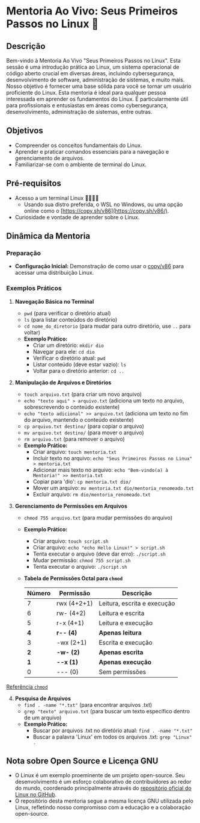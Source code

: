 # Mentoria Ao Vivo: Seus Primeiros Passos no Linux 🐧

## Descrição

Bem-vindo à Mentoria Ao Vivo "Seus Primeiros Passos no Linux". Esta sessão é uma introdução prática ao Linux, um sistema operacional de código aberto crucial em diversas áreas, incluindo cybersegurança, desenvolvimento de software, administração de sistemas, e muito mais. Nosso objetivo é fornecer uma base sólida para você se tornar um usuário proficiente do Linux. Esta mentoria é ideal para qualquer pessoa interessada em aprender os fundamentos do Linux. É particularmente útil para profissionais e entusiastas em áreas como cybersegurança, desenvolvimento, administração de sistemas, entre outras.

## Objetivos
- Compreender os conceitos fundamentais do Linux.
- Aprender e praticar comandos essenciais para a navegação e gerenciamento de arquivos.
- Familiarizar-se com o ambiente de terminal do Linux.

## Pré-requisitos
- Acesso a um terminal Linux 👩‍💻👨‍💻
   - Usando sua distro preferida, o WSL no Windows, ou uma opção online como o [https://copy.sh/v86](https://copy.sh/v86/).
- Curiosidade e vontade de aprender sobre o Linux.
  
## Dinâmica da Mentoria

### Preparação
- **Configuração Inicial:** Demonstração de como usar o [copy/v86](https://github.com/copy/v86) para acessar uma distribuição Linux.

### Exemplos Práticos

1. **Navegação Básica no Terminal**
   - `pwd` (para verificar o diretório atual)
   - `ls` (para listar conteúdos do diretório)
   - `cd nome_do_diretorio` (para mudar para outro diretório, use `..` para voltar)
   - **Exemplo Prático:** 
     - Criar um diretório: `mkdir dio`
     - Navegar para ele: `cd dio`
     - Verificar o diretório atual: `pwd`
     - Listar conteúdo (deve estar vazio): `ls`
     - Voltar para o diretório anterior: `cd ..`

2. **Manipulação de Arquivos e Diretórios**
   - `touch arquivo.txt` (para criar um novo arquivo)
   - `echo "texto aqui" > arquivo.txt` (adiciona um texto no arquivo, sobrescrevendo o conteúdo existente)
   - `echo "texto adicional" >> arquivo.txt` (adiciona um texto no fim do arquivo, mantendo o conteúdo existente)
   - `cp arquivo.txt destino/` (para copiar o arquivo)
   - `mv arquivo.txt destino/` (para mover o arquivo)
   - `rm arquivo.txt` (para remover o arquivo)
   - **Exemplo Prático:**
     - Criar arquivo: `touch mentoria.txt`
     - Incluir texto no arquivo: `echo "Seus Primeiros Passos no Linux" > mentoria.txt`
     - Adicionar mais texto no arquivo: `echo "Bem-vindo(a) à Mentoria!" >> mentoria.txt`
     - Copiar para 'dio': `cp mentoria.txt dio/`
     - Mover um arquivo: `mv mentoria.txt dio/mentoria_renomeado.txt`
     - Excluir arquivo: `rm dio/mentoria_renomeado.txt`

3. **Gerenciamento de Permissões em Arquivos**
   - `chmod 755 arquivo.txt` (para mudar permissões do arquivo)
   - **Exemplo Prático:**
     - Criar arquivo: `touch script.sh`
     - Criar arquivo: `echo "echo Hello Linux!" > script.sh`
     - Tenta executar o arquivo (deve dar erro): `./script.sh`
     - Mudar permissão: `chmod 755 script.sh`
     - Tenta executar o arquivo: `./script.sh`

   - **Tabela de Permissões Octal para `chmod`**

     | Número | Permissão    | Descrição                               |
     | ------ | ------------ | --------------------------------------- |
     | 7      | rwx (4+2+1)  | Leitura, escrita e execução             |
     | 6      | rw- (4+2)    | Leitura e escrita                       |
     | 5      | r-x (4+1)    | Leitura e execução                      |
     | **4**      | **r-- (4)**      | **Apenas leitura**                          |
     | 3      | -wx (2+1)    | Escrita e execução                      |
     | **2**      | **-w- (2)**      | **Apenas escrita**                          |
     | **1**      | **--x (1)**      | **Apenas execução**                         |
     | 0      | --- (0)      | Sem permissões                          |

[Referência `chmod`](https://guialinux.uniriotec.br/chmod/)

4. **Pesquisa de Arquivos**
   - `find . -name "*.txt"` (para encontrar arquivos .txt)
   - `grep "texto" arquivo.txt` (para buscar um texto específico dentro de um arquivo)
   - **Exemplo Prático:**
     - Buscar por arquivos .txt no diretório atual: `find . -name "*.txt"`
     - Buscar a palavra 'Linux' em todos os arquivos .txt: `grep "Linux" .`

## Nota sobre Open Source e Licença GNU
- O Linux é um exemplo proeminente de um projeto open-source. Seu desenvolvimento é um esforço colaborativo de contribuidores ao redor do mundo, coordenado principalmente através do [repositório oficial do Linux no GitHub](https://github.com/torvalds/linux).
- O repositório desta mentoria segue a mesma licença GNU utilizada pelo Linux, refletindo nosso compromisso com a educação e a colaboração open-source.
